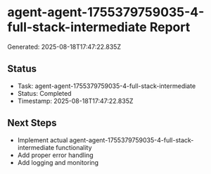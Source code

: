 # agent-agent-1755379759035-4-full-stack-intermediate Report

Generated: 2025-08-18T17:47:22.835Z

## Status
- Task: agent-agent-1755379759035-4-full-stack-intermediate
- Status: Completed
- Timestamp: 2025-08-18T17:47:22.835Z

## Next Steps
- Implement actual agent-agent-1755379759035-4-full-stack-intermediate functionality
- Add proper error handling
- Add logging and monitoring
